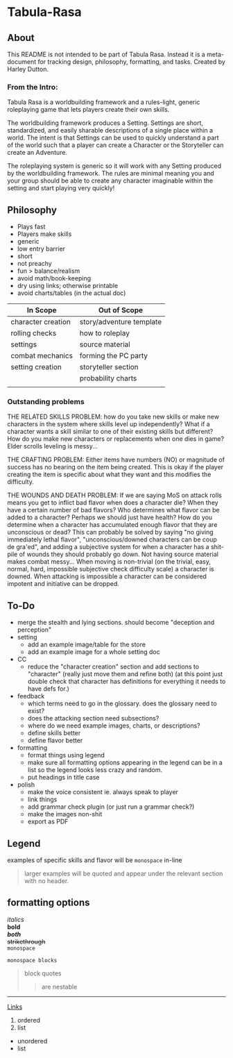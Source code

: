# Tabula-Rasa
## About
This README is not intended to be part of Tabula Rasa. Instead it is a meta-document for tracking design, philosophy, formatting, and tasks. Created by Harley Dutton.

### From the Intro:
Tabula Rasa is a worldbuilding framework and a rules-light, generic roleplaying game that lets players create their own skills.

The worldbuilding framework produces a Setting. Settings are short, standardized, and easily sharable descriptions of a single place within a world. The intent is that Settings can be used to quickly understand a part of the world such that a player can create a Character or the Storyteller can create an Adventure.

The roleplaying system is generic so it will work with any Setting produced by the worldbuilding framework. The rules are minimal meaning you and your group should be able to create any character imaginable within the setting and start playing very quickly!

## Philosophy
- Plays fast
- Players make skills
- generic
- low entry barrier
- short
- not preachy
- fun > balance/realism
- avoid math/book-keeping
- dry using links; otherwise printable
- avoid charts/tables (in the actual doc)

| In Scope           | Out of Scope             |
| ------------------ | ------------------------ |
| character creation | story/adventure template |
| rolling checks     | how to roleplay          |
| settings           | source material          |
| combat mechanics   | forming the PC party     |
| setting creation   | storyteller section      |
|                    | probability charts       |
|                    |                          |

### Outstanding problems
THE RELATED SKILLS PROBLEM: how do you take new skills or make new characters in the system where skills level up independently? What if a character wants a skill similar to one of their existing skills but different? How do you make new characters or replacements when one dies in game? Elder scrolls leveling is messy...

THE CRAFTING PROBLEM: Either items have numbers (NO) or magnitude of success has no bearing on the item being created. This is okay if the player creating the item is specific about what they want and this modifies the difficulty.

THE WOUNDS AND DEATH PROBLEM: If we are saying MoS on attack rolls means you get to inflict bad flavor when does a character die? When they have a certain number of bad flavors? Who determines what flavor can be added to a character? Perhaps we should just have health? How do you determine when a character has accumulated enough flavor that they are unconscious or dead? This can probably be solved by saying "no giving immediately lethal flavor", "unconscious/downed characters can be coup de gra'ed", and adding a subjective system for when a character has a shit-pile of wounds they should probably go down. Not having source material makes combat messy... When moving is non-trivial (on the trivial, easy, normal, hard, impossible subjective check difficulty scale) a character is downed. When attacking is impossible a character can be considered impotent and initiative can be dropped.


## To-Do
- merge the stealth and lying sections. should become "deception and perception"
- setting
  - add an example image/table for the store
  - add an example image for a whole setting doc
- CC
  - reduce the "character creation" section and add sections to "character" (really just move them and refine both) (at this point just double check that character has definitions for everything it needs to have defs for.)
- feedback
  - which terms need to go in the glossary. does the glossary need to exist?
  - does the attacking section need subsections?
  - where do we need example images, charts, or descriptions?
  - define skills better
  - define flavor better
- formatting
  - format things using legend
  - make sure all formatting options appearing in the legend can be in a list so the legend looks less crazy and random.
  - put headings in title case
- polish
  - make the voice consistent ie. always speak to player
  - link things
  - add grammar check plugin (or just run a grammar check?)
  - make the images non-shit
  - export as PDF


## Legend
examples of specific skills and flavor will be `monospace` in-line
> larger examples will be quoted and appear under the relevant section with no header.


## formatting options
<!--html style comment-->
_italics_  
__bold__  
___both___  
~~strikethrough~~  
`monospace`  
```
monospace blocks
```
> block quotes
>> are nestable  
***
[Links](#formatting-options)
1. ordered
2. list   
- unordered
- list   
